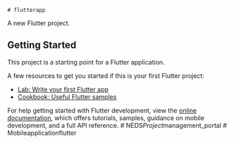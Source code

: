     # flutterapp

A new Flutter project.

## Getting Started

This project is a starting point for a Flutter application.

A few resources to get you started if this is your first Flutter project:

- [Lab: Write your first Flutter app](https://docs.flutter.dev/get-started/codelab)
- [Cookbook: Useful Flutter samples](https://docs.flutter.dev/cookbook)

For help getting started with Flutter development, view the
[online documentation](https://docs.flutter.dev/), which offers tutorials,
samples, guidance on mobile development, and a full API reference.
#   N E D S _ P r o j e c t _ m a n a g e m e n t _ p o r t a l  
 #   M o b i l e a p p l i c a t i o n f l u t t e r  
 
